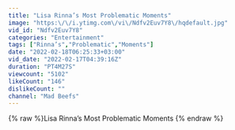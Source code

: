 ```yaml
---
title: "Lisa Rinna’s Most Problematic Moments"
image: "https:\/\/i.ytimg.com\/vi\/Ndfv2Euv7Y8\/hqdefault.jpg"
vid_id: "Ndfv2Euv7Y8"
categories: "Entertainment"
tags: ["Rinna’s","Problematic","Moments"]
date: "2022-02-18T06:25:33+03:00"
vid_date: "2022-02-17T04:39:16Z"
duration: "PT4M27S"
viewcount: "5102"
likeCount: "146"
dislikeCount: ""
channel: "Mad Beefs"
---
```

{% raw %}Lisa Rinna’s Most Problematic Moments {% endraw %}
